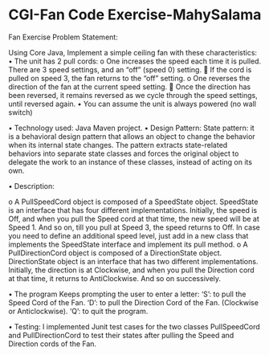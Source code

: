 # CGI-Fan Code Exercise-MahySalama

Fan Exercise Problem Statement:

Using Core Java, Implement a simple ceiling fan with these characteristics:
•  The unit has 2 pull cords:
o  One increases the speed each time it is pulled.  There are 3 speed settings, and an “off” (speed 0) setting. 
  If the cord is pulled on speed 3, the fan returns to the “off” setting.
o  One reverses the direction of the fan at the current speed setting.
  Once the direction has been reversed, it remains reversed as we cycle through the speed settings, until reversed again.
•  You can assume the unit is always powered (no wall switch)

• Technology used: Java Maven project.
• Design Pattern: State pattern: it is a behavioral design pattern that allows an object to change the behavior when its internal state changes.
The pattern extracts state-related behaviors into separate state classes and forces the original object to delegate the work to an instance of these classes, instead of acting on its own.

• Description:

o A PullSpeedCord object is composed of a SpeedState object. SpeedState is an interface that has four different implementations. Initially, the speed is Off, and when you pull the Speed cord at that time, the new speed will be at Speed 1. And so on, till you pull at Speed 3, the speed returns to Off.
In case you need to define an additional speed level, just add in a new class that implements the SpeedState interface and implement its pull method.
o A PullDirectionCord object is composed of a DirectionState object. DirectionState object is an interface that has two different implementations. Initially, the direction is at Clockwise, and when you pull the Direction cord at that time, it returns to AntiClockwise. And so on successively.

• The program Keeps prompting the user to enter a letter:
‘S’: to pull the Speed Cord of the Fan.
‘D’: to pull the Direction Cord of the Fan. (Clockwise or Anticlockwise).
‘Q’: to quit the program.

• Testing:
I implemented Junit test cases for the two classes PullSpeedCord and PullDirectionCord to test their states after pulling the Speed and Direction cords of the Fan.


